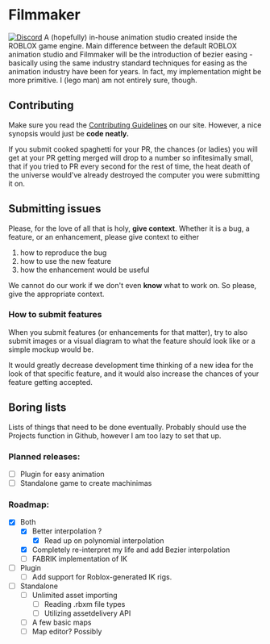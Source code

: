# Filmmaker
 <a href="https://discord.gg/zjjWcyh"><img alt="Discord" src="https://img.shields.io/discord/745446273854734407?style=social"></a>
A (hopefully) in-house animation studio created inside the ROBLOX game engine. Main difference between the default ROBLOX animation studio and Filmmaker will be the introduction of bezier easing - basically using the same industry standard techniques for easing as the animation industry have been for years. In fact, my implementation might be more primitive. I (lego man) am not entirely sure, though.

## Contributing
Make sure you read the [Contributing Guidelines](https://tbj-team.github.io/contributing/) on our site. However, a nice synopsis would just be **code neatly.** 

If you submit cooked spaghetti for your PR, the chances (or ladies) you will get at your PR getting merged will drop to a number so infitesimally small, that if you tried to PR every second for the rest of time, the heat death of the universe would've already destroyed the computer you were submitting it on.

## Submitting issues
Please, for the love of all that is holy, **give context**. Whether it is a bug, a feature, or an enhancement, please give context to either

1. how to reproduce the bug
2. how to use the new feature
3. how the enhancement would be useful

We cannot do our work if we don't even **know** what to work on. So please, give the appropriate context.

### How to submit features
When you submit features (or enhancements for that matter), try to also submit images or a visual diagram to what the feature should look like or a simple mockup would be.

It would greatly decrease development time thinking of a new idea for the look of that specific feature, and it would also increase the chances of your feature getting accepted.

## Boring lists
Lists of things that need to be done eventually. Probably should use the Projects function in Github, however I am too lazy to set that up.

### Planned releases:
- [ ] Plugin for easy animation
- [ ] Standalone game to create machinimas

### Roadmap:

- [x] Both
	- [x] Better interpolation ?
		- [x] Read up on polynomial interpolation
	- [x] Completely re-interpret my life and add Bezier interpolation
	- [ ] FABRIK implementation of IK
- [ ] Plugin
	- [ ] Add support for Roblox-generated IK rigs.
- [ ] Standalone
	- [ ] Unlimited asset importing
		- [ ] Reading .rbxm file types
		- [ ] Utilizing assetdelivery API
	- [ ] A few basic maps
	- [ ] Map editor? Possibly
